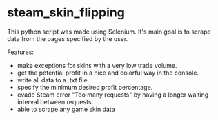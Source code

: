 # steam_skin_flipping
This python script was made using Selenium. It's main goal is to scrape data from the pages specified by the user.


Features: 
- make exceptions for skins with a very low trade volume.
- get the potential profit in a nice and colorful way in the console.
- write all data to a .txt file.
- specify the minimum desired profit percentage.
- evade Steam error "Too many requests" by having a longer waiting interval between requests.
- able to scrape any game skin data

